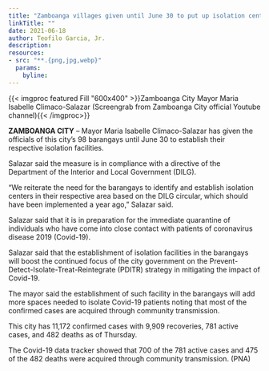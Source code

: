 ```yaml
---
title: "Zamboanga villages given until June 30 to put up isolation centers"
linkTitle: ""
date: 2021-06-18
author: Teofilo Garcia, Jr.
description:
resources:
- src: "**.{png,jpg,webp}"
  params:
    byline: 
---
```

{{< imgproc featured Fill "600x400" >}}Zamboanga City  Mayor Maria Isabelle Climaco-Salazar (Screengrab from Zamboanga City official Youtube channel){{< /imgproc>}}

**ZAMBOANGA CITY** –  Mayor Maria Isabelle Climaco-Salazar has given the officials of this city’s 98 barangays until June 30 to establish their respective isolation facilities.

Salazar said the measure is in compliance with a directive of the Department of the Interior and Local Government (DILG).

“We reiterate the need for the barangays to identify and establish isolation centers in their respective area based on the DILG circular, which should have been implemented a year ago,” Salazar said.

Salazar said that it is in preparation for the immediate quarantine of individuals who have come into close contact with patients of coronavirus disease 2019 (Covid-19).

Salazar said that the establishment of isolation facilities in the barangays will boost the continued focus of the city government on the Prevent-Detect-Isolate-Treat-Reintegrate (PDITR) strategy in mitigating the impact of Covid-19.

The mayor said the establishment of such facility in the barangays will add more spaces needed to isolate Covid-19 patients noting that most of the confirmed cases are acquired through community transmission.

This city has 11,172 confirmed cases with 9,909 recoveries, 781 active cases, and 482 deaths as of Thursday.

The Covid-19 data tracker showed that 700 of the 781 active cases and 475 of the 482 deaths were acquired through community transmission. (PNA)